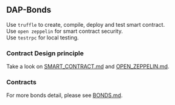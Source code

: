 ## DAP-Bonds

Use `truffle` to create, compile, deploy and test smart contract.  
Use `open zeppelin` for smart contract security.  
Use `testrpc` for local testing.

### Contract Design principle

Take a look on [SMART_CONTRACT.md](SMART_CONTRACT.md) and [OPEN_ZEPPELIN.md](OPEN_ZEPPELIN.md).

### Contracts

For more bonds detail, please see [BONDS.md](BONDS.md).




